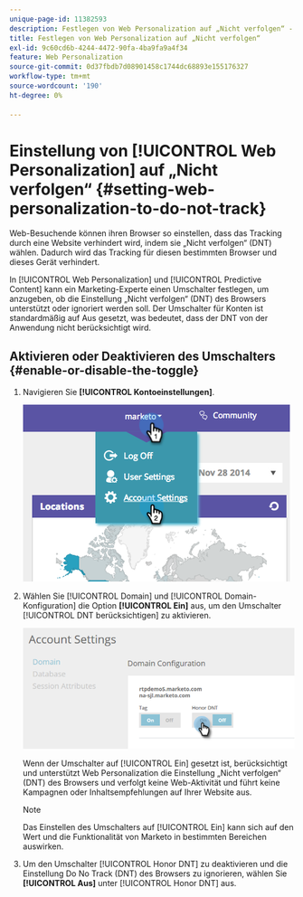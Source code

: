 ```yaml
---
unique-page-id: 11382593
description: Festlegen von Web Personalization auf „Nicht verfolgen“ - Marketo-Dokumente - Produktdokumentation
title: Festlegen von Web Personalization auf „Nicht verfolgen“
exl-id: 9c60cd6b-4244-4472-90fa-4ba9fa9a4f34
feature: Web Personalization
source-git-commit: 0d37fbdb7d08901458c1744dc68893e155176327
workflow-type: tm+mt
source-wordcount: '190'
ht-degree: 0%

---
```


# Einstellung von [!UICONTROL Web Personalization] auf „Nicht verfolgen“ {#setting-web-personalization-to-do-not-track}

Web-Besuchende können ihren Browser so einstellen, dass das Tracking durch eine Website verhindert wird, indem sie „Nicht verfolgen“ (DNT) wählen. Dadurch wird das Tracking für diesen bestimmten Browser und dieses Gerät verhindert.

In [!UICONTROL Web Personalization] und [!UICONTROL Predictive Content] kann ein Marketing-Experte einen Umschalter festlegen, um anzugeben, ob die Einstellung „Nicht verfolgen“ (DNT) des Browsers unterstützt oder ignoriert werden soll. Der Umschalter für Konten ist standardmäßig auf Aus gesetzt, was bedeutet, dass der DNT von der Anwendung nicht berücksichtigt wird.

## Aktivieren oder Deaktivieren des Umschalters {#enable-or-disable-the-toggle}

1. Navigieren Sie **[!UICONTROL Kontoeinstellungen]**.

   ![](assets/image2014-12-1-23-3a3-3a12.png)

1. Wählen Sie [!UICONTROL Domain] und [!UICONTROL Domain-Konfiguration] die Option **[!UICONTROL Ein]** aus, um den Umschalter [!UICONTROL DNT berücksichtigen] zu aktivieren.

   ![](assets/two-1.png)

   Wenn der Umschalter auf [!UICONTROL Ein] gesetzt ist, berücksichtigt und unterstützt Web Personalization die Einstellung „Nicht verfolgen“ (DNT) des Browsers und verfolgt keine Web-Aktivität und führt keine Kampagnen oder Inhaltsempfehlungen auf Ihrer Website aus.

   >[!NOTE]
   >
   >Das Einstellen des Umschalters auf [!UICONTROL Ein] kann sich auf den Wert und die Funktionalität von Marketo in bestimmten Bereichen auswirken.

1. Um den Umschalter [!UICONTROL Honor DNT] zu deaktivieren und die Einstellung Do No Track (DNT) des Browsers zu ignorieren, wählen Sie **[!UICONTROL Aus]** unter [!UICONTROL Honor DNT] aus.
